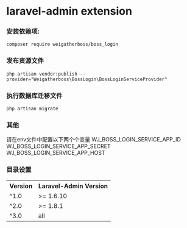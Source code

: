 laravel-admin extension
======

### 安装依赖项:

    composer require weigatherboss/boss_login
     
### 发布资源文件

    php artisan vendor:publish --provider="Weigatherboss\BossLogin\BossLoginServiceProvider"
    
### 执行数据库迁移文件

    php artisan migrate

### 其他
 <!-- 在 config/wj_ucenter_login_service.php 中设置相关数据  -->
 请在env文件中配置以下两个个变量
 WJ_BOSS_LOGIN_SERVICE_APP_ID
 WJ_BOSS_LOGIN_SERVICE_APP_SECRET
 WJ_BOSS_LOGIN_SERVICE_APP_HOST
### 目录设置
 <!-- 目录设置 -->
<div>
    <table border="0">
      <tr>
        <th>Version</th>
        <th>Laravel-Admin Version</th>
      </tr>
      <tr>
        <td>^1.0</td>
        <td>>= 1.6.10</td>
      </tr>
      <tr>
        <td>^2.0</td>
        <td>>= 1.8.1</td>
      </tr>
      <tr>
        <td>^3.0</td>
        <td>all</td>
      </tr>
    </table>
</div> 
